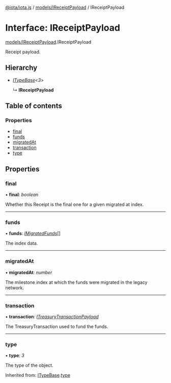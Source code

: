 [@iota/iota.js](../../README.md) / [models/IReceiptPayload](../../modules/models_ireceiptpayload.md) / IReceiptPayload

# Interface: IReceiptPayload

[models/IReceiptPayload](../../modules/models_ireceiptpayload.md).IReceiptPayload

Receipt payload.

## Hierarchy

* [*ITypeBase*](itypebase.itypebase.md)<*3*\>

  ↳ **IReceiptPayload**

## Table of contents

### Properties

- [final](ireceiptpayload.ireceiptpayload.md#final)
- [funds](ireceiptpayload.ireceiptpayload.md#funds)
- [migratedAt](ireceiptpayload.ireceiptpayload.md#migratedat)
- [transaction](ireceiptpayload.ireceiptpayload.md#transaction)
- [type](ireceiptpayload.ireceiptpayload.md#type)

## Properties

### final

• **final**: *boolean*

Whether this Receipt is the final one for a given migrated at index.

___

### funds

• **funds**: [*IMigratedFunds*](imigratedfunds.imigratedfunds.md)[]

The index data.

___

### migratedAt

• **migratedAt**: *number*

The milestone index at which the funds were migrated in the legacy network.

___

### transaction

• **transaction**: [*ITreasuryTransactionPayload*](itreasurytransactionpayload.itreasurytransactionpayload.md)

The TreasuryTransaction used to fund the funds.

___

### type

• **type**: *3*

The type of the object.

Inherited from: [ITypeBase](itypebase.itypebase.md).[type](itypebase.itypebase.md#type)

